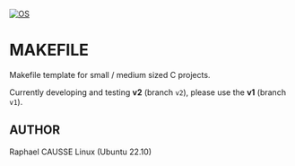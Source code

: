 [![OS](https://img.shields.io/badge/os-linux-blue.svg)](https://shields.io/)

# MAKEFILE

Makefile template for small / medium sized C projects.

Currently developing and testing **v2** (branch `v2`), please use the **v1** (branch `v1`).


## AUTHOR

Raphael CAUSSE
Linux (Ubuntu 22.10)